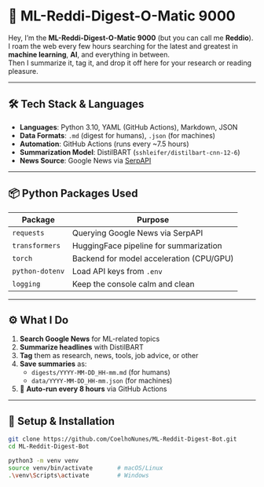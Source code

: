 # 🤖 ML-Reddi-Digest-O-Matic 9000

Hey, I’m the **ML-Reddi-Digest-O-Matic 9000** (but you can call me **Reddio**).  
I roam the web every few hours searching for the latest and greatest in **machine learning**, **AI**, and everything in between.  
Then I summarize it, tag it, and drop it off here for your research or reading pleasure.

---

## 🛠️ Tech Stack & Languages

- **Languages**: Python 3.10, YAML (GitHub Actions), Markdown, JSON
- **Data Formats**: `.md` (digest for humans), `.json` (for machines)
- **Automation**: GitHub Actions (runs every ~7.5 hours)
- **Summarization Model**: DistilBART (`sshleifer/distilbart-cnn-12-6`)
- **News Source**: Google News via [SerpAPI](https://serpapi.com/)

---

## 📦 Python Packages Used

| Package         | Purpose                                     |
|-----------------|---------------------------------------------|
| `requests`      | Querying Google News via SerpAPI            |
| `transformers`  | HuggingFace pipeline for summarization      |
| `torch`         | Backend for model acceleration (CPU/GPU)    |
| `python-dotenv` | Load API keys from `.env`                   |
| `logging`       | Keep the console calm and clean             |

---

## ⚙️ What I Do

1. **Search Google News** for ML-related topics  
2. **Summarize headlines** with DistilBART  
3. **Tag** them as research, news, tools, job advice, or other  
4. **Save summaries** as:
   - `digests/YYYY-MM-DD_HH-mm.md` (for humans)
   - `data/YYYY-MM-DD_HH-mm.json` (for machines)
5. 🔁 **Auto-run every 8 hours** via GitHub Actions

---

## 🔌 Setup & Installation

```bash
git clone https://github.com/CoelhoNunes/ML-Reddit-Digest-Bot.git
cd ML-Reddit-Digest-Bot

python3 -m venv venv
source venv/bin/activate       # macOS/Linux
.\venv\Scripts\activate        # Windows
